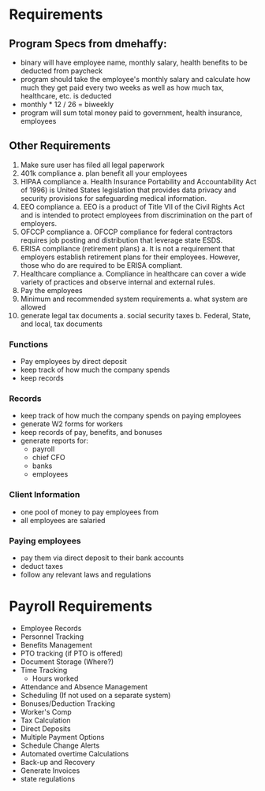 # Requirements

## Program Specs from dmehaffy:
* binary will have employee name, monthly salary, health benefits to be deducted from paycheck
* program should take the employee's monthly salary and calculate how much they get paid every two weeks as well as how much tax, healthcare, etc. is deducted
* monthly * 12 / 26 = biweekly
* program will sum total money paid to government, health insurance, employees

## Other Requirements

1. Make sure user has filed all legal paperwork
2. 401k compliance
  a. plan benefit all your employees
3. HIPAA compliance
  a. Health Insurance Portability and Accountability Act of 1996) is United States legislation that provides data privacy and security provisions for safeguarding medical information.
4. EEO compliance
  a. EEO is a product of Title VII of the Civil Rights Act and is intended to protect employees from discrimination on the part of employers.
5. OFCCP compliance
  a. OFCCP compliance for federal contractors requires job posting and distribution that leverage state ESDS.
6. ERISA compliance (retirement plans)
  a. It is not a requirement that employers establish retirement plans for their employees. However, those who do are required to be ERISA compliant.
7. Healthcare compliance
  a. Compliance in healthcare can cover a wide variety of practices and observe internal and external rules.
8. Pay the employees
9. Minimum and recommended system requirements
  a. what system are allowed
10. generate legal tax documents
  a. social security taxes
  b. Federal, State, and local, tax documents



### Functions
* Pay employees by direct deposit
* keep track of how much the company spends
* keep records

### Records
* keep track of how much the company spends on paying employees
* generate W2 forms for workers
* keep records of pay, benefits, and bonuses
* generate reports for:
  * payroll
  * chief CFO
  * banks
  * employees

### Client Information
* one pool of money to pay employees from
* all employees are salaried

### Paying employees
* pay them via direct deposit to their bank accounts
* deduct taxes
* follow any relevant laws and regulations

# Payroll Requirements

* Employee Records
* Personnel Tracking
* Benefits Management
* PTO tracking (if PTO is offered)
* Document Storage (Where?)
* Time Tracking
  * Hours worked
* Attendance and Absence Management
* Scheduling (If not used on a separate system)
* Bonuses/Deduction Tracking
* Worker's Comp
* Tax Calculation
* Direct Deposits
* Multiple Payment Options
* Schedule Change Alerts
* Automated overtime Calculations
* Back-up and Recovery
* Generate Invoices
* state regulations
